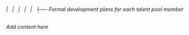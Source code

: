 ###### |   |   |   |   |   ├── Formal development plans for each talent pool member

*Add content here*